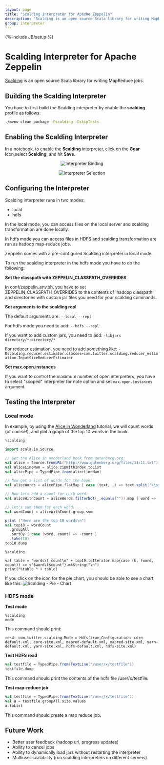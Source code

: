 ```yaml
---
layout: page
title: "Scalding Interpreter for Apache Zeppelin"
description: "Scalding is an open source Scala library for writing MapReduce jobs."
group: interpreter
---
```

<!--
Licensed under the Apache License, Version 2.0 (the "License");
you may not use this file except in compliance with the License.
You may obtain a copy of the License at

http://www.apache.org/licenses/LICENSE-2.0

Unless required by applicable law or agreed to in writing, software
distributed under the License is distributed on an "AS IS" BASIS,
WITHOUT WARRANTIES OR CONDITIONS OF ANY KIND, either express or implied.
See the License for the specific language governing permissions and
limitations under the License.
-->
{% include JB/setup %}

# Scalding Interpreter for Apache Zeppelin

<div id="toc"></div>

[Scalding](https://github.com/twitter/scalding) is an open source Scala library for writing MapReduce jobs.

## Building the Scalding Interpreter
You have to first build the Scalding interpreter by enable the **scalding** profile as follows:

```bash
./mvnw clean package -Pscalding -DskipTests
```

## Enabling the Scalding Interpreter
In a notebook, to enable the **Scalding** interpreter, click on the **Gear** icon,select **Scalding**, and hit **Save**.

<center>

![Interpreter Binding]({{BASE_PATH}}/assets/themes/zeppelin/img/docs-img/scalding-InterpreterBinding.png)

![Interpreter Selection]({{BASE_PATH}}/assets/themes/zeppelin/img/docs-img/scalding-InterpreterSelection.png)

</center>

## Configuring the Interpreter

Scalding interpreter runs in two modes:

* local
* hdfs

In the local mode, you can access files on the local server and scalding transformation are done locally.

In hdfs mode you can access files in HDFS and scalding transformation are run as hadoop map-reduce jobs.

Zeppelin comes with a pre-configured Scalding interpreter in local mode.

To run the scalding interpreter in the hdfs mode you have to do the following:

**Set the classpath with ZEPPELIN\_CLASSPATH\_OVERRIDES**

In conf/zeppelin_env.sh, you have to set
ZEPPELIN_CLASSPATH_OVERRIDES to the contents of 'hadoop classpath'
and directories with custom jar files you need for your scalding commands.

**Set arguments to the scalding repl**

The default arguments are: `--local --repl`

For hdfs mode you need to add: `--hdfs --repl`

If you want to add custom jars, you need to add: `-libjars directory/*:directory/*`

For reducer estimation, you need to add something like:
`-Dscalding.reducer.estimator.classes=com.twitter.scalding.reducer_estimation.InputSizeReducerEstimator`

**Set max.open.instances**

If you want to control the maximum number of open interpreters, you have to select "scoped" interpreter for note
option and set `max.open.instances` argument.

## Testing the Interpreter

### Local mode

In example, by using the [Alice in Wonderland](https://gist.github.com/johnynek/a47699caa62f4f38a3e2) tutorial, 
we will count words (of course!), and plot a graph of the top 10 words in the book.

```scala
%scalding

import scala.io.Source

// Get the Alice in Wonderland book from gutenberg.org:
val alice = Source.fromURL("http://www.gutenberg.org/files/11/11.txt").getLines
val aliceLineNum = alice.zipWithIndex.toList
val alicePipe = TypedPipe.from(aliceLineNum)

// Now get a list of words for the book:
val aliceWords = alicePipe.flatMap { case (text, _) => text.split("\\s+").toList }

// Now lets add a count for each word:
val aliceWithCount = aliceWords.filterNot(_.equals("")).map { word => (word, 1L) }

// let's sum them for each word:
val wordCount = aliceWithCount.group.sum

print ("Here are the top 10 words\n")
val top10 = wordCount
  .groupAll
  .sortBy { case (word, count) => -count }
  .take(10)
top10.dump

```
```
%scalding

val table = "words\t count\n" + top10.toIterator.map{case (k, (word, count)) => s"$word\t$count"}.mkString("\n")
print("%table " + table)

```

If you click on the icon for the pie chart, you should be able to see a chart like this:
![Scalding - Pie - Chart]({{BASE_PATH}}/assets/themes/zeppelin/img/docs-img/scalding-pie.png)


### HDFS mode

**Test mode**

```
%scalding
mode
```
This command should print:

```
res4: com.twitter.scalding.Mode = Hdfs(true,Configuration: core-default.xml, core-site.xml, mapred-default.xml, mapred-site.xml, yarn-default.xml, yarn-site.xml, hdfs-default.xml, hdfs-site.xml)
```


**Test HDFS read**

```scala
val testfile = TypedPipe.from(TextLine("/user/x/testfile"))
testfile.dump
```

This command should print the contents of the hdfs file /user/x/testfile.

**Test map-reduce job**

```scala
val testfile = TypedPipe.from(TextLine("/user/x/testfile"))
val a = testfile.groupAll.size.values
a.toList

```

This command should create a map reduce job.

## Future Work
* Better user feedback (hadoop url, progress updates)
* Ability to cancel jobs
* Ability to dynamically load jars without restarting the interpreter
* Multiuser scalability (run scalding interpreters on different servers)
